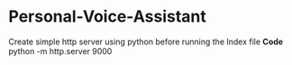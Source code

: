 # Personal-Voice-Assistant
Create simple http server using python before running the Index file
**Code**
python -m http.server 9000